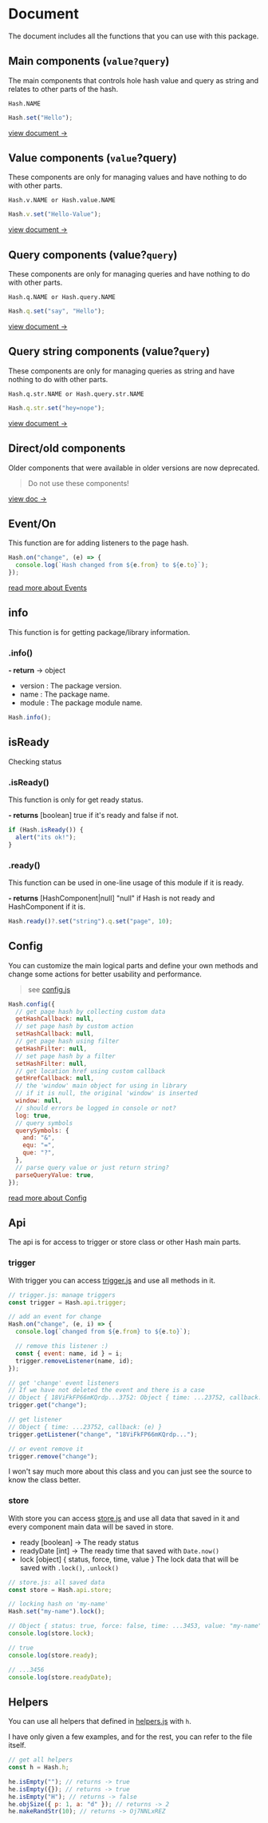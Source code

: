 # Document

The document includes all the functions that you can use with this package.

## Main components (`value?query`)

The main components that controls hole hash value and query as string and relates to other parts of the hash.

```
Hash.NAME
```

```javascript
Hash.set("Hello");
```

[view document ->](doc/MAIN.md)

## Value components (`value`?query)

These components are only for managing values and have nothing to do with other parts.

```
Hash.v.NAME or Hash.value.NAME
```

```javascript
Hash.v.set("Hello-Value");
```

[view document ->](doc/VALUE.md)

## Query components (value?`query`)

These components are only for managing queries and have nothing to do with other parts.

```
Hash.q.NAME or Hash.query.NAME
```

```javascript
Hash.q.set("say", "Hello");
```

[view document ->](doc/QUERY.md)

## Query string components (value?`query`)

These components are only for managing queries as string and have nothing to do with other parts.

```
Hash.q.str.NAME or Hash.query.str.NAME
```

```javascript
Hash.q.str.set("hey=nope");
```

[view document ->](doc/QUERY_STR.md)

## Direct/old components

Older components that were available in older versions are now deprecated.

> Do not use these components!

[view doc ->](doc/DIRECT.md)

## Event/On

This function are for adding listeners to the page hash.

```javascript
Hash.on("change", (e) => {
  console.log(`Hash changed from ${e.from} to ${e.to}`);
});
```

[read more about Events](doc/EVENT.md)

## info

This function is for getting package/library information.

### .info()

**- return** -> object

- version : The package version.
- name : The package name.
- module : The package module name.

```javascript
Hash.info();
```

## isReady

Checking status

### .isReady()

This function is only for get ready status.

**- returns** [boolean] true if it's ready and false if not.

```javascript
if (Hash.isReady()) {
  alert("its ok!");
}
```

### .ready()

This function can be used in one-line usage of this module if it is ready.

**- returns** [HashComponent|null] "null" if Hash is not ready and HashComponent if it is.

```javascript
Hash.ready()?.set("string").q.set("page", 10);
```

## Config

You can customize the main logical parts and define your own methods and change some actions for better usability and performance.

> see [config.js](/src/config.js)

```javascript
Hash.config({
  // get page hash by collecting custom data
  getHashCallback: null,
  // set page hash by custom action
  setHashCallback: null,
  // get page hash using filter
  getHashFilter: null,
  // set page hash by a filter
  setHashFilter: null,
  // get location href using custom callback
  getHrefCallback: null,
  // the 'window' main object for using in library
  // if it is null, the original 'window' is inserted
  window: null,
  // should errors be logged in console or not?
  log: true,
  // query symbols
  querySymbols: {
    and: "&",
    equ: "=",
    que: "?",
  },
  // parse query value or just return string?
  parseQueryValue: true,
});
```

[read more about Config](doc/CONFIG.md)

## Api

The api is for access to trigger or store class or other Hash main parts.

### trigger

With trigger you can access [trigger.js](/src/trigger.js) and use all methods in it.

```javascript
// trigger.js: manage triggers
const trigger = Hash.api.trigger;

// add an event for change
Hash.on("change", (e, i) => {
  console.log(`changed from ${e.from} to ${e.to}`);

  // remove this listener :)
  const { event: name, id } = i;
  trigger.removeListener(name, id);
});

// get 'change' event listeners
// If we have not deleted the event and there is a case
// Object { 18ViFkFP66mKQrdp...3752: Object { time: ...23752, callback: (e) } }
trigger.get("change");

// get listener
// Object { time: ...23752, callback: (e) }
trigger.getListener("change", "18ViFkFP66mKQrdp...");

// or event remove it
trigger.remove("change");
```

I won't say much more about this class and you can just see the source to know the class better.

### store

With store you can access [store.js](/src/store.js) and use all data that saved in it and every component main data will be saved in store.

- ready [boolean] -> The ready status
- readyDate [int] -> The ready time that saved with `Date.now()`
- lock [object] { status, force, time, value } The lock data that will be saved with `.lock()`, `.unlock()`

```javascript
// store.js: all saved data
const store = Hash.api.store;

// locking hash on 'my-name'
Hash.set("my-name").lock();

// Object { status: true, force: false, time: ...3453, value: "my-name" }
console.log(store.lock);

// true
console.log(store.ready);

// ...3456
console.log(store.readyDate);
```

## Helpers

You can use all helpers that defined in [helpers.js](/src/helpers.js) with `h`.

I have only given a few examples, and for the rest, you can refer to the file itself.

```javascript
// get all helpers
const h = Hash.h;

he.isEmpty(""); // returns -> true
he.isEmpty({}); // returns -> true
he.isEmpty("H"); // returns -> false
he.objSize({ p: 1, a: "d" }); // returns -> 2
he.makeRandStr(10); // returns -> Oj7NNLxREZ
```
